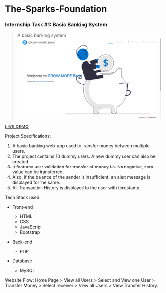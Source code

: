 # The-Sparks-Foundation
### Internship Task #1: Basic Banking System

> A basic banking system
![Preview](/static/preview.png)

[LIVE DEMO](https://sarveshkt-growmore.000webhostapp.com/)

Project Specifications:

1. A basic banking web-app used to transfer money between multiple users.
2. The project contains 10 dummy users. A new dummy user can also be created. 
3. It features user validation for transfer of money i.e. No negative, zero value can be transferred. 
4. Also, if the balance of the sender is insufficient, an alert message is displayed for the same.
5. All Transaction History is displayed to the user with timestamp. 


Tech Stack used:

* Front-end

    * HTML
    * CSS
    * JavaScript
    * Bootstrap
* Back-end

    * PHP
* Database

    * MySQL

Website Flow:
 Home Page > View all Users > Select and View one User > Transfer Money > Select receiver > View all Users > View Transfer History.
